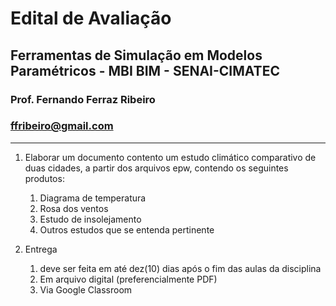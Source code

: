 # Edital de Avaliação

## Ferramentas de Simulação em Modelos Paramétricos - MBI BIM - SENAI-CIMATEC

### Prof. Fernando Ferraz Ribeiro

### ffribeiro@gmail.com

_________________

1. Elaborar um documento contento um estudo climático comparativo de duas cidades, a partir dos arquivos epw, contendo os seguintes produtos:

    1. Diagrama de temperatura
    2. Rosa dos ventos
    3. Estudo de insolejamento
    4. Outros estudos que se entenda pertinente

2. Entrega
    1. deve ser feita em até dez(10) dias após o fim das aulas da disciplina
    2. Em arquivo digital (preferencialmente PDF)
    3. Via Google Classroom
